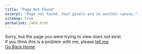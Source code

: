 ```yaml
---
title: "Page Not Found"
excerpt: "Page not found. Your pixels are in another canvas."
sitemap: true
permalink: /404.html
---
```


Sorry, but the page you were trying to view does not exist.<br/>
If you think this is a problem with me, please [tell me](mailto:toilamanh2002@gmail.com).<br/>
[Go Back Home](in4.manhdinh.dev)
